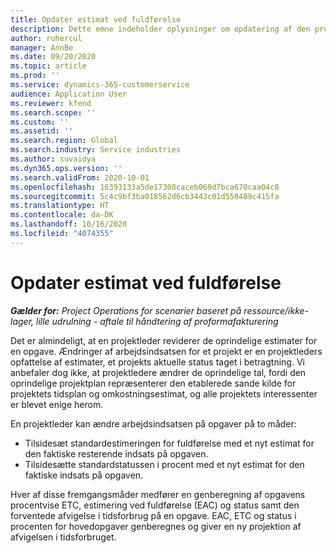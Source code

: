 ```yaml
---
title: Opdater estimat ved fuldførelse
description: Dette emne indeholder oplysninger om opdatering af den projekterede indsats for et projekt.
author: ruhercul
manager: AnnBe
ms.date: 09/20/2020
ms.topic: article
ms.prod: ''
ms.service: dynamics-365-customerservice
audience: Application User
ms.reviewer: kfend
ms.search.scope: ''
ms.custom: ''
ms.assetid: ''
ms.search.region: Global
ms.search.industry: Service industries
ms.author: suvaidya
ms.dyn365.ops.version: ''
ms.search.validFrom: 2020-10-01
ms.openlocfilehash: 16393133a5de17308caceb069d7bca670caa04c8
ms.sourcegitcommit: 5c4c9bf3ba018562d6cb3443c01d550489c415fa
ms.translationtype: HT
ms.contentlocale: da-DK
ms.lasthandoff: 10/16/2020
ms.locfileid: "4074355"
---
```

# <a name="update-estimate-at-completion"></a>Opdater estimat ved fuldførelse

_**Gælder for:** Project Operations for scenarier baseret på ressource/ikke-lager, lille udrulning - aftale til håndtering af proformafakturering_

Det er almindeligt, at en projektleder reviderer de oprindelige estimater for en opgave. Ændringer af arbejdsindsatsen for et projekt er en projektleders opfattelse af estimater, et projekts aktuelle status taget i betragtning. Vi anbefaler dog ikke, at projektledere ændrer de oprindelige tal, fordi den oprindelige projektplan repræsenterer den etablerede sande kilde for projektets tidsplan og omkostningsestimat, og alle projektets interessenter er blevet enige herom.

En projektleder kan ændre arbejdsindsatsen på opgaver på to måder:

- Tilsidesæt standardestimeringen for fuldførelse med et nyt estimat for den faktiske resterende indsats på opgaven. 
- Tilsidesætte standardstatussen i procent med et nyt estimat for den faktiske indsats på opgaven.

Hver af disse fremgangsmåder medfører en genberegning af opgavens procentvise ETC, estimering ved fuldførelse (EAC) og status samt den forventede afvigelse i tidsforbrug på en opgave. EAC, ETC og status i procenten for hovedopgaver genberegnes og giver en ny projektion af afvigelsen i tidsforbruget.
